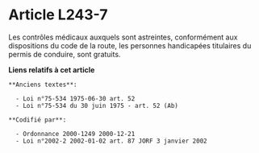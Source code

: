# Article L243-7

Les contrôles médicaux auxquels sont astreintes, conformément aux dispositions du code de la route, les personnes handicapées
titulaires du permis de conduire, sont gratuits.

**Liens relatifs à cet article**

	**Anciens textes**:

	  - Loi n°75-534 1975-06-30 art. 52
	  - Loi n°75-534 du 30 juin 1975 - art. 52 (Ab)

	**Codifié par**:

	  - Ordonnance 2000-1249 2000-12-21
	  - Loi n°2002-2 2002-01-02 art. 87 JORF 3 janvier 2002
